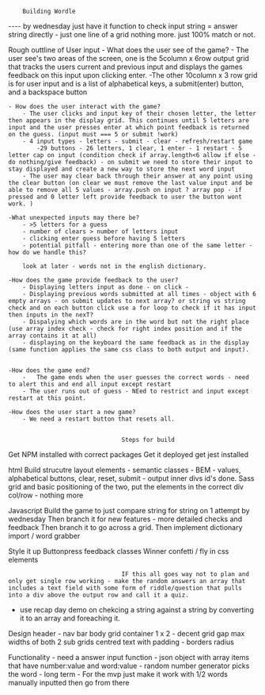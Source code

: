         Building Wordle

---- by wednesday just have it function to check input string = answer string directly - just one line of a grid nothing more. just 100% match or not.

Rough outtline of User input - What does the user see of the game? - The user see's two areas of the screen, one is the 5column x 6row output grid that tracks the users current and previous input and displays the games feedback on this input upon clicking enter.
-The other 10column x 3 row grid is for user input and is a list of alphabetical keys, a submit(enter) button, and a backspace button

    - How does the user interact with the game?
        - The user clicks and input key of their chosen letter, the letter then appears in the display grid. This continues until 5 letters are input and the user presses enter at which point feedback is returned on the guess. (input must === 5 or submit !work)
        - 4 input types - letters - submit - clear - refresh/restart game
            -29 buttons - 26 letters, 1 clear, 1 enter - 1 restart - 5 letter cap on input (condition check if array.length<6 allow if else - do nothing/give feedback) - on submit we need to store their input to stay displayed and create a new way to store the next word input
        - The user may clear back through their answer at any point using the clear button (on clear we must remove the last value input and be able to remove all 5 values - array.push on input ? array pop - if pressed and 0 letter left provide feedback to user the button wont work. )

    -What unexpected inputs may there be?
        - >5 letters for a guess
        - number of clears > number of letters input
        - clicking enter guess before having 5 letters
        - potential pitfall - entering more than one of the same letter - how do we handle this?

        look at later - words not in the english dictionary.

    -How does the game provide feedback to the user?
        - Displaying letters input as done - on click -
        - Displaying previous words submitted at all times - object with 6 empty arrays - on submit updates to next array? or string vs string check and on each button click use a for loop to check if it has input then inputs in the nexT?
        - Dispalying which words are in the word but not the right place (use array index check - check for right index position and if the array contains it at all)
        - displaying on the keyboard the same feedback as in the display (same function applies the same css class to both output and input).


    -How does the game end?
        -   The game ends when the user guesses the correct words - need to alert this and end all input except restart
        - The user runs out of guess - NEed to restrict and input except restart at this point.

    -How does the user start a new game?
        - We need a restart button that resets all.


                                    Steps for build

Get NPM installed with correct packages
Get it deployed
get jest installed

html
Build strucutre
layout elements - semantic
classes - BEM - values, alphabetical buttons, clear, reset, submit - output inner divs id's done.
Sass
grid and basic positioning of the two, put the elements in the correct div col/row - nothing more

Javascript
Build the game to just compare string for string on 1 attempt by wednesday
Then branch it for new features - more detailed checks and feedback
Then branch it to go across a grid.
Then implement dictionary import / word grabber

Style it up
Buttonpress feedback classes
Winner confetti / fly in css elements

                                    IF this all goes way not to plan and only get single row working - make the random answers an array that includes a text field with some form of riddle/question that pulls into a div above the output row and call it a quiz.

- use recap day demo on chekcing a string against a string by converting it to an array and foreaching it.

Design
header - nav bar
body
grid container
1 x 2 - decent grid gap
max widths of both
2 sub grids
centred text with padding - borders radius

Functionality - need a answer input function - json object with array items that have number:value and word:value - random number generator picks the word - long term - For the mvp just make it work with 1/2 words manually inputted then go from there
